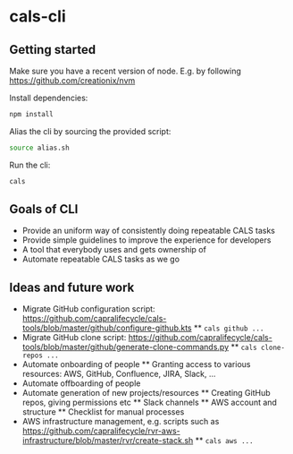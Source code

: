 # cals-cli

## Getting started

Make sure you have a recent version of node. E.g. by following
https://github.com/creationix/nvm

Install dependencies:

```bash
npm install
```

Alias the cli by sourcing the provided script:

```bash
source alias.sh
```

Run the cli:

```bash
cals
```

## Goals of CLI

* Provide an uniform way of consistently doing repeatable CALS tasks
* Provide simple guidelines to improve the experience for developers
* A tool that everybody uses and gets ownership of
* Automate repeatable CALS tasks as we go

## Ideas and future work

* Migrate GitHub configuration script: https://github.com/capralifecycle/cals-tools/blob/master/github/configure-github.kts
** `cals github ...`
* Migrate GitHub clone script: https://github.com/capralifecycle/cals-tools/blob/master/github/generate-clone-commands.py
** `cals clone-repos ...`
* Automate onboarding of people
** Granting access to various resources: AWS, GitHub, Confluence, JIRA, Slack, ...
* Automate offboarding of people
* Automate generation of new projects/resources
** Creating GitHub repos, giving permissions etc
** Slack channels
** AWS account and structure
** Checklist for manual processes
* AWS infrastructure management, e.g. scripts such as https://github.com/capralifecycle/rvr-aws-infrastructure/blob/master/rvr/create-stack.sh
** `cals aws ...`
